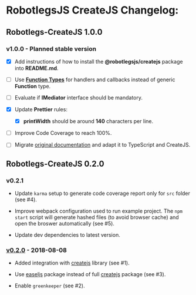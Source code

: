 # RobotlegsJS CreateJS Changelog:

## Robotlegs-CreateJS 1.0.0

### v1.0.0 - Planned stable version

- [x] Add instructions of how to install the **@robotlegsjs/createjs** package into **README.md**.

- [ ] Use [**Function Types**](https://www.typescriptlang.org/docs/handbook/functions.html) for handlers and callbacks instead of generic **Function** type.

- [ ] Evaluate if **IMediator** interface should be mandatory.

- [x] Update **Prettier** rules:

  - [x] **printWidth** should be around **140** characters per line.

- [ ] Improve Code Coverage to reach 100%.

- [ ] Migrate [original documentation](https://github.com/robotlegs/robotlegs-framework/blob/master/src/readme.md) and adapt it to TypeScript and CreateJS.

## Robotlegs-CreateJS 0.2.0

### v0.2.1

- Update `karma` setup to generate code coverage report only for `src` folder (see #4).

- Improve webpack configuration used to run example project. The `npm start` script will generate hashed files (to avoid browser cache) and open the broswer automatically (see #5).

- Update dev dependencies to latest version.

### [v0.2.0](https://github.com/RobotlegsJS/RobotlegsJS-CreateJS/releases/tag/0.2.0) - 2018-08-08

- Added integration with [createjs](https://createjs.com) library (see #1).

- Use [easeljs](https://www.npmjs.com/package/easeljs) package instead of full [createjs](https://www.npmjs.com/package/createjs) package (see #3).

- Enable `greenkeeper` (see #2).

